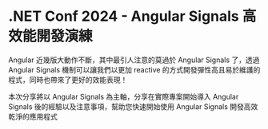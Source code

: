 # .NET Conf 2024 - Angular Signals 高效能開發演練

Angular 近幾版大動作不斷，其中最引人注意的莫過於 Angular Signals 了，透過 Angular Signals 機制可以讓我們以更加 reactive 的方式開發彈性高且易於維護的程式，同時也帶來了更好的效能表現！

本次分享將以 Angular Signals 為主軸，分享在實際專案開始導入 Angular Signals 後的經驗以及注意事項，幫助您快速開始使用 Angular Signals 開發高效乾淨的應用程式
